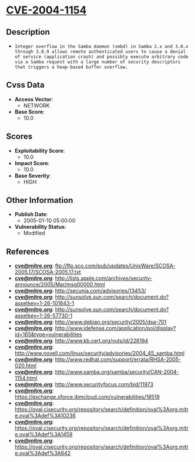 
# [CVE-2004-1154](ftp://ftp.sco.com/pub/updates/UnixWare/SCOSA-2005.17/SCOSA-2005.17.txt)

## Description

- `Integer overflow in the Samba daemon (smbd) in Samba 2.x and 3.0.x through 3.0.9 allows remote authenticated users to cause a denial of service (application crash) and possibly execute arbitrary code via a Samba request with a large number of security descriptors that triggers a heap-based buffer overflow.`

## Cvss Data

- **Access Vector**:
  - NETWORK
- **Base Score**:
  - 10.0

## Scores

- **Exploitability Score**:
  - 10.0
- **Impact Score**:
  - 10.0
- **Base Severity**:
  - HIGH

## Other Information

- **Publish Date**:
  - 2005-01-10 05:00:00
- **Vulnerability Status**:
  - Modified

## References

- **cve@mitre.org**: ftp://ftp.sco.com/pub/updates/UnixWare/SCOSA-2005.17/SCOSA-2005.17.txt
- **cve@mitre.org**: http://lists.apple.com/archives/security-announce/2005/Mar/msg00000.html
- **cve@mitre.org**: http://secunia.com/advisories/13453/
- **cve@mitre.org**: http://sunsolve.sun.com/search/document.do?assetkey=1-26-101643-1
- **cve@mitre.org**: http://sunsolve.sun.com/search/document.do?assetkey=1-26-57730-1
- **cve@mitre.org**: http://www.debian.org/security/2005/dsa-701
- **cve@mitre.org**: http://www.idefense.com/application/poi/display?id=165&type=vulnerabilities
- **cve@mitre.org**: http://www.kb.cert.org/vuls/id/226184
- **cve@mitre.org**: http://www.novell.com/linux/security/advisories/2004_45_samba.html
- **cve@mitre.org**: http://www.redhat.com/support/errata/RHSA-2005-020.html
- **cve@mitre.org**: http://www.samba.org/samba/security/CAN-2004-1154.html
- **cve@mitre.org**: http://www.securityfocus.com/bid/11973
- **cve@mitre.org**: https://exchange.xforce.ibmcloud.com/vulnerabilities/18519
- **cve@mitre.org**: https://oval.cisecurity.org/repository/search/definition/oval%3Aorg.mitre.oval%3Adef%3A10236
- **cve@mitre.org**: https://oval.cisecurity.org/repository/search/definition/oval%3Aorg.mitre.oval%3Adef%3A1459
- **cve@mitre.org**: https://oval.cisecurity.org/repository/search/definition/oval%3Aorg.mitre.oval%3Adef%3A642
